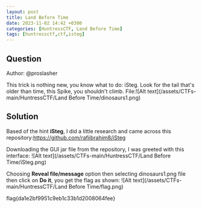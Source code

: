 ```yaml
---
layout: post
title: Land Before Time
date: 2023-11-02 14:42 +0300
categories: [HuntressCTF, Land Before Time]
tags: [huntressctf,ctf,isteg]
---
```

## Question
Author: @proslasher

This trick is nothing new, you know what to do: iSteg. Look for the tail that's older than time, this Spike, you shouldn't climb.
File:![Alt text](/assets/CTFs-main/HuntressCTF/Land Before Time/dinosaurs1.png)

## Solution
Based of the hint **iSteg**, I did a little research and came across this repository:https://github.com/rafiibrahim8/iSteg

Downloading the GUI jar file from the repository, I was greeted with this interface:
![Alt text](/assets/CTFs-main/HuntressCTF/Land Before Time/iSteg.png)

Choosing **Reveal file/message** option then selecting dinosaurs1.png file then click on **Do it**, you get the flag as shown:
![Alt text](/assets/CTFs-main/HuntressCTF/Land Before Time/flag.png)


flag{da1e2bf9951c9eb1c33b1d2008064fee}